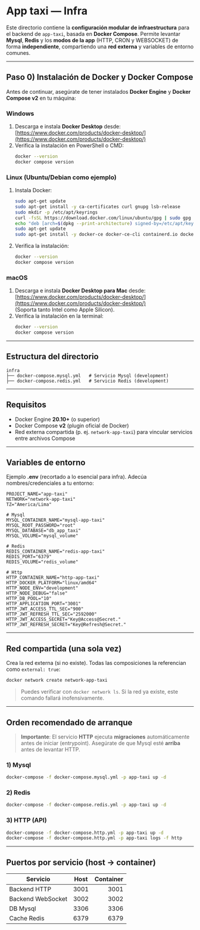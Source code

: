 # App taxi — Infra

Este directorio contiene la **configuración modular de infraestructura** para el backend de `app-taxi`, basada en **Docker Compose**. Permite levantar **Mysql**, **Redis** y los **modos de la app** (HTTP, CRON y WEBSOCKET) de forma **independiente**, compartiendo una **red externa** y variables de entorno comunes.

---

## Paso 0) Instalación de Docker y Docker Compose

Antes de continuar, asegúrate de tener instalados **Docker Engine** y **Docker Compose v2** en tu máquina:

### Windows

1. Descarga e instala **Docker Desktop** desde: [https://www.docker.com/products/docker-desktop/](https://www.docker.com/products/docker-desktop/)
2. Verifica la instalación en PowerShell o CMD:
    ```bash
    docker --version
    docker compose version
    ```

### Linux (Ubuntu/Debian como ejemplo)

1. Instala Docker:
    ```bash
    sudo apt-get update
    sudo apt-get install -y ca-certificates curl gnupg lsb-release
    sudo mkdir -p /etc/apt/keyrings
    curl -fsSL https://download.docker.com/linux/ubuntu/gpg | sudo gpg --dearmor -o /etc/apt/keyrings/docker.gpg
    echo "deb [arch=$(dpkg --print-architecture) signed-by=/etc/apt/keyrings/docker.gpg]    https://download.docker.com/linux/ubuntu $(lsb_release -cs) stable"    | sudo tee /etc/apt/sources.list.d/docker.list > /dev/null
    sudo apt-get update
    sudo apt-get install -y docker-ce docker-ce-cli containerd.io docker-compose-plugin
    ```
2. Verifica la instalación:
    ```bash
    docker --version
    docker compose version
    ```

### macOS

1. Descarga e instala **Docker Desktop para Mac** desde: [https://www.docker.com/products/docker-desktop/](https://www.docker.com/products/docker-desktop/)  
   (Soporta tanto Intel como Apple Silicon).
2. Verifica la instalación en la terminal:
    ```bash
    docker --version
    docker compose version
    ```

---

## Estructura del directorio

```
infra
├── docker-compose.mysql.yml   # Servicio Mysql (development)
├── docker-compose.redis.yml   # Servicio Redis (development)
```

---

## Requisitos

-   Docker Engine **20.10+** (o superior)
-   Docker Compose **v2** (plugin oficial de Docker)
-   Red externa compartida (p. ej. `network-app-taxi`) para vincular servicios entre archivos Compose

---

## Variables de entorno

Ejemplo **.env** (recortado a lo esencial para infra). Adecúa nombres/credenciales a tu entorno:

```env
PROJECT_NAME="app-taxi"
NETWORK="network-app-taxi"
TZ="America/Lima"

# Mysql
MYSQL_CONTAINER_NAME="mysql-app-taxi"
MYSQL_ROOT_PASSWORD="root"
MYSQL_DATABASE="db_app_taxi"
MYSQL_VOLUME="mysql_volume"

# Redis
REDIS_CONTAINER_NAME="redis-app-taxi"
REDIS_PORT="6379"
REDIS_VOLUME="redis_volume"

# Http
HTTP_CONTAINER_NAME="http-app-taxi"
HTTP_DOCKER_PLATFORM="linux/amd64"
HTTP_NODE_ENV="development"
HTTP_NODE_DEBUG="false"
HTTP_DB_POOL="10"
HTTP_APPLICATION_PORT="3001"
HTTP_JWT_ACCESS_TTL_SEC="900"
HTTP_JWT_REFRESH_TTL_SEC="2592000"
HTTP_JWT_ACCESS_SECRET="Key@Access@Secret."
HTTP_JWT_REFRESH_SECRET="Key@Refresh@Secret."
```

---

## Red compartida (una sola vez)

Crea la red externa (si no existe). Todas las composiciones la referencian como `external: true`:

```bash
docker network create network-app-taxi
```

> Puedes verificar con `docker network ls`. Si la red ya existe, este comando fallará inofensivamente.

---

## Orden recomendado de arranque

> **Importante**: El servicio **HTTP** ejecuta **migraciones** automáticamente antes de iniciar (entrypoint). Asegúrate de que Mysql esté **arriba** antes de levantar HTTP.

### 1) Mysql

```bash
docker-compose -f docker-compose.mysql.yml -p app-taxi up -d
```

### 2) Redis

```bash
docker-compose -f docker-compose.redis.yml -p app-taxi up -d
```

### 3) HTTP (API)

```bash
docker-compose -f docker-compose.http.yml -p app-taxi up -d
docker-compose -f docker-compose.http.yml -p app-taxi logs -f http
```

---

## Puertos por servicio (host → container)

| Servicio          | Host | Container |
| ----------------- | ---- | --------: |
| Backend HTTP      | 3001 |      3001 |
| Backend WebSocket | 3002 |      3002 |
| DB Mysql          | 3306 |      3306 |
| Cache Redis       | 6379 |      6379 |
